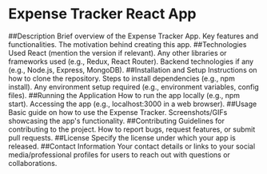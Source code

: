 # Expense Tracker React App

##Description
Brief overview of the Expense Tracker App.
Key features and functionalities.
The motivation behind creating this app.
##Technologies Used
React (mention the version if relevant).
Any other libraries or frameworks used (e.g., Redux, React Router).
Backend technologies if any (e.g., Node.js, Express, MongoDB).
##Installation and Setup
Instructions on how to clone the repository.
Steps to install dependencies (e.g., npm install).
Any environment setup required (e.g., environment variables, config files).
##Running the Application
How to run the app locally (e.g., npm start).
Accessing the app (e.g., localhost:3000 in a web browser).
##Usage
Basic guide on how to use the Expense Tracker.
Screenshots/GIFs showcasing the app's functionality.
##Contributing
Guidelines for contributing to the project.
How to report bugs, request features, or submit pull requests.
##License
Specify the license under which your app is released.
##Contact Information
Your contact details or links to your social media/professional profiles for users to reach out with questions or collaborations.
